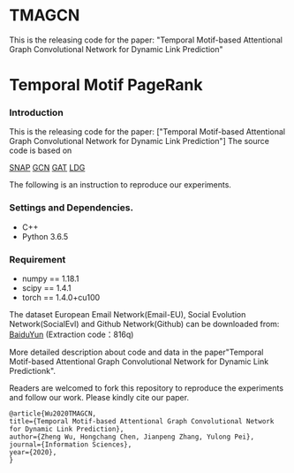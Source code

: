 # TMAGCN
This is the releasing code for the paper: "Temporal Motif-based Attentional Graph Convolutional Network for Dynamic Link Prediction"
# Temporal Motif PageRank
### Introduction
This is the releasing code for the paper: ["Temporal Motif-based Attentional Graph Convolutional Network for Dynamic Link Prediction"]
The source code is based on 

[SNAP](http://snap.stanford.edu/temporal-motifs)
[GCN](https://github.com/tkipf/gcn)
[GAT](https://github.com/PetarV-/GAT)
[LDG](https://github.com/uoguelph-mlrg/LDG)



The following is an instruction to reproduce our experiments.

### Settings and Dependencies.
* C++
* Python 3.6.5



### Requirement
* numpy == 1.18.1 
* scipy == 1.4.1 
* torch == 1.4.0+cu100




 The dataset European Email Network(Email-EU), Social Evolution Network(SocialEvl) and Github Network(Github) can be downloaded from: 
 [BaiduYun](https://pan.baidu.com/s/1du4ERXRP_CGbOROf0Nft6A) (Extraction code：816q)

More detailed description about code and data in the paper"Temporal Motif-based Attentional Graph Convolutional Network for Dynamic Link Predictionk".


Readers are welcomed to fork this repository to reproduce the experiments and follow our work. Please kindly cite our paper.

    @article{Wu2020TMAGCN,
    title={Temporal Motif-based Attentional Graph Convolutional Network for Dynamic Link Prediction},
    author={Zheng Wu, Hongchang Chen, Jianpeng Zhang, Yulong Pei},
    journal={Information Sciences},
    year={2020},
    }

